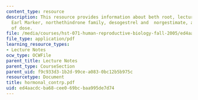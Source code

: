 ```yaml
---
content_type: resource
description: This resource provides information about beth root, lectures of Russel
  Earl Marker, northethindrone family, desogestrel and  norgestimate, and definitions
  of dose.
file: /media/courses/hst-071-human-reproductive-biology-fall-2005/ed4aacdcba68cee069bcbaa995de7d74_hormonal_contrp.pdf
file_type: application/pdf
learning_resource_types:
- Lecture Notes
ocw_type: OCWFile
parent_title: Lecture Notes
parent_type: CourseSection
parent_uid: f9c933d3-1b2d-99ce-a083-0bc12b5b975c
resourcetype: Document
title: hormonal_contrp.pdf
uid: ed4aacdc-ba68-cee0-69bc-baa995de7d74
---
```

